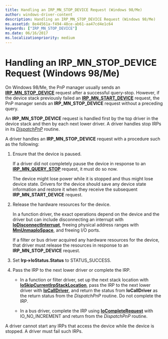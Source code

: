 ```yaml
---
title: Handling an IRP_MN_STOP_DEVICE Request (Windows 98/Me)
author: windows-driver-content
description: Handling an IRP_MN_STOP_DEVICE Request (Windows 98/Me)
ms.assetid: 8e44561a-f494-48ce-ab61-aa47cd4e1c64
keywords: ["IRP_MN_STOP_DEVICE"]
ms.date: 06/16/2017
ms.localizationpriority: medium
---
```


# Handling an IRP\_MN\_STOP\_DEVICE Request (Windows 98/Me)





On Windows 98/Me, the PnP manager usually sends an [**IRP\_MN\_STOP\_DEVICE**](https://msdn.microsoft.com/library/windows/hardware/ff551755) request after a successful query-stop. However, if the device stack previously failed an [**IRP\_MN\_START\_DEVICE**](https://msdn.microsoft.com/library/windows/hardware/ff551749) request, the PnP manager sends an **IRP\_MN\_STOP\_DEVICE** request without a preceding query.

An **IRP\_MN\_STOP\_DEVICE** request is handled first by the top driver in the device stack and then by each next lower driver. A driver handles stop IRPs in its [*DispatchPnP*](https://msdn.microsoft.com/library/windows/hardware/ff543341) routine.

A driver handles an **IRP\_MN\_STOP\_DEVICE** request with a procedure such as the following:

1.  Ensure that the device is paused.

    If a driver did not completely pause the device in response to an [**IRP\_MN\_QUERY\_STOP**](https://msdn.microsoft.com/library/windows/hardware/ff551725) request, it must do so now.

    The device might lose power while it is stopped and thus might lose device state. Drivers for the device should save any device state information and restore it when they receive the subsequent **IRP\_MN\_START\_DEVICE** request.

2.  Release the hardware resources for the device.

    In a function driver, the exact operations depend on the device and the driver but can include disconnecting an interrupt with [**IoDisconnectInterrupt**](https://msdn.microsoft.com/library/windows/hardware/ff549089), freeing physical address ranges with [**MmUnmapIoSpace**](https://msdn.microsoft.com/library/windows/hardware/ff556387), and freeing I/O ports.

    If a filter or bus driver acquired any hardware resources for the device, that driver must release the resources in response to an **IRP\_MN\_STOP\_DEVICE** request.

3.  Set **Irp-&gt;IoStatus.Status** to STATUS\_SUCCESS.

4.  Pass the IRP to the next lower driver or complete the IRP.

    -   In a function or filter driver, set up the next stack location with [**IoSkipCurrentIrpStackLocation**](https://msdn.microsoft.com/library/windows/hardware/ff550355), pass the IRP to the next lower driver with [**IoCallDriver**](https://msdn.microsoft.com/library/windows/hardware/ff548336), and return the status from **IoCallDriver** as the return status from the *DispatchPnP* routine. Do not complete the IRP.

    -   In a bus driver, complete the IRP using [**IoCompleteRequest**](https://msdn.microsoft.com/library/windows/hardware/ff548343) with IO\_NO\_INCREMENT and return from the *DispatchPnP* routine.

A driver cannot start any IRPs that access the device while the device is stopped. A driver must fail such IRPs.

 

 





